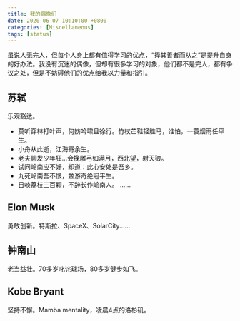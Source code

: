 ```yaml
---
title: 我的偶像们
date: 2020-06-07 10:10:00 +0800
categories: [Miscellaneous]
tags: [status]
---
```


虽说人无完人，但每个人身上都有值得学习的优点，“择其善者而从之”是提升自身的好办法。我没有沉迷的偶像，但却有很多学习的对象，他们都不是完人，都有争议之处，但是不妨碍他们的优点给我以力量和指引。

## 苏轼
乐观豁达。
- 莫听穿林打叶声，何妨吟啸且徐行。竹杖芒鞋轻胜马，谁怕，一蓑烟雨任平生。
- 小舟从此逝，江海寄余生。
- 老夫聊发少年狂...会挽雕弓如满月，西北望，射天狼。
- 试问岭南应不好，却道：此心安处是吾乡。
- 九死岭南吾不恨，兹游奇绝冠平生。
- 日啖荔枝三百颗，不辞长作岭南人。
......

## Elon Musk
勇敢创新。特斯拉、SpaceX、SolarCity......

## 钟南山
老当益壮。70多岁叱诧球场，80多岁健步如飞。

## Kobe Bryant
坚持不懈。Mamba mentality，凌晨4点的洛杉矶。


